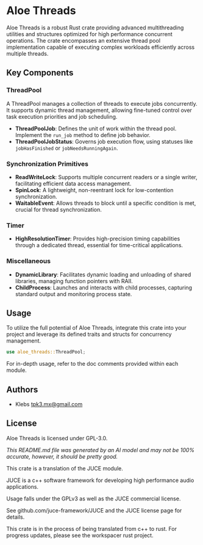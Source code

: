# Aloe Threads

Aloe Threads is a robust Rust crate providing advanced multithreading utilities and structures optimized for high performance concurrent operations. The crate encompasses an extensive thread pool implementation capable of executing complex workloads efficiently across multiple threads.

## Key Components

### ThreadPool
A ThreadPool manages a collection of threads to execute jobs concurrently. It supports dynamic thread management, allowing fine-tuned control over task execution priorities and job scheduling.

- **ThreadPoolJob**: Defines the unit of work within the thread pool. Implement the `run_job` method to define job behavior.
- **ThreadPoolJobStatus**: Governs job execution flow, using statuses like `jobHasFinished` or `jobNeedsRunningAgain`.

### Synchronization Primitives
- **ReadWriteLock**: Supports multiple concurrent readers or a single writer, facilitating efficient data access management.
- **SpinLock**: A lightweight, non-reentrant lock for low-contention synchronization.
- **WaitableEvent**: Allows threads to block until a specific condition is met, crucial for thread synchronization.

### Timer
- **HighResolutionTimer**: Provides high-precision timing capabilities through a dedicated thread, essential for time-critical applications.

### Miscellaneous
- **DynamicLibrary**: Facilitates dynamic loading and unloading of shared libraries, managing function pointers with RAII.
- **ChildProcess**: Launches and interacts with child processes, capturing standard output and monitoring process state.

## Usage
To utilize the full potential of Aloe Threads, integrate this crate into your project and leverage its defined traits and structs for concurrency management.

```rust
use aloe_threads::ThreadPool;
```

For in-depth usage, refer to the doc comments provided within each module.

## Authors
- Klebs <tpk3.mx@gmail.com>

## License
Aloe Threads is licensed under GPL-3.0.

*This README.md file was generated by an AI model and may not be 100% accurate, however, it should be pretty good.*

This crate is a translation of the JUCE module.

JUCE is a c++ software framework for developing high performance audio applications.

Usage falls under the GPLv3 as well as the JUCE commercial license.

See github.com/juce-framework/JUCE and the JUCE license page for details.

This crate is in the process of being translated from c++ to rust. For progress updates, please see the workspacer rust project. 

